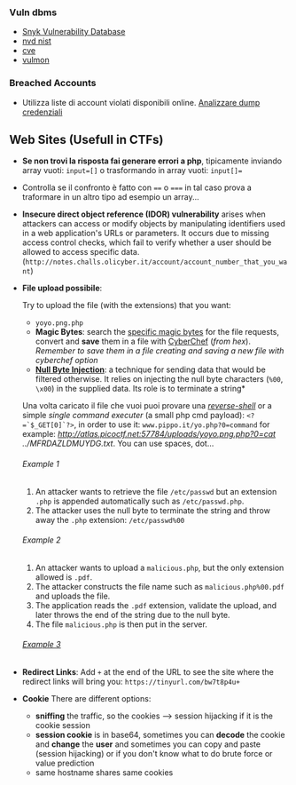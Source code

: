 ### Vuln dbms
- [Snyk Vulnerability Database](https://security.snyk.io/)
- [nvd nist](https://nvd.nist.gov/)
- [cve](https://www.cve.org/)
- [vulmon](https://vulmon.com/)

### Breached Accounts
- Utilizza liste di account violati disponibili online. [Analizzare dump credenziali](https://github.com/hmaverickadams/breach-parse)

## Web Sites (Usefull in CTFs)
- **Se non trovi la risposta fai generare errori a php**, tipicamente inviando array vuoti: `input=[]` o trasformando in array vuoti: `input[]=`
- Controlla se il confronto è fatto con `==` o `===` in tal caso prova a traformare in un altro tipo ad esempio un array...
- **Insecure direct object reference (IDOR) vulnerability** arises when attackers can access or modify objects by manipulating identifiers used in a web application's URLs or parameters. It occurs due to missing access control checks, which fail to verify whether a user should be allowed to access specific data. (`http://notes.challs.olicyber.it/account/account_number_that_you_want`)
- **File upload possibile**:

  Try to upload the file (with the extensions) that you want:
  - `yoyo.png.php`
  - **Magic Bytes**: search the [specific magic bytes](https://en.wikipedia.org/wiki/List_of_file_signatures) for the file requests, convert and **save** them in a file with [CyberChef](https://cyberchef.org/) (*from hex*). *Remember to save them in a file creating and saving a new file with cyberchef option*
  - **[Null Byte Injection](https://youtu.be/jBtzFGwHvxE)**: a technique for sending data that would be filtered otherwise. It relies on injecting the null byte characters (`%00`, `\x00`) in the supplied data. Its role is to terminate a string*

  Una volta caricato il file che vuoi puoi provare una [*reverse-shell*](#reverse-shell) or a simple *single command executer* (a small php cmd payload): ```<?=`$_GET[0]`?>```, in order to use it: `www.pippo.it/yo.php?0=command` for example: *http://atlas.picoctf.net:57784/uploads/yoyo.png.php?0=cat ../MFRDAZLDMUYDG.txt*. You can use spaces, dot...
  
  ###### Example 1
  1. An attacker wants to retrieve the file `/etc/passwd` but an extension `.php` is appended automatically such as `/etc/passwd.php`.
  2. The attacker uses the null byte to terminate the string and throw away the `.php` extension: `/etc/passwd%00`
   
  ###### Example 2
   1. An attacker wants to upload a `malicious.php`, but the only extension allowed is `.pdf`.
   2. The attacker constructs the file name such as `malicious.php%00.pdf` and uploads the file.
   3. The application reads the `.pdf` extension, validate the upload, and later throws the end of the string due to the null byte.
   4. The file `malicious.php` is then put in the server.

  ###### [Example 3](https://brandon-t-elliott.github.io/trickster)
- **Redirect Links**: Add `+` at the end of the URL to see the site where the redirect links will bring you: `https://tinyurl.com/bw7t8p4u+`
- **Cookie**
    There are different options:
    - **sniffing** the traffic, so the cookies --> session hijacking if it is the cookie session
    - **session cookie** is in base64, sometimes you can **decode** the cookie and **change** the **user** and sometimes you can copy and paste (session hijacking) or if you don't know what to do brute force or value prediction
    - same hostname shares same cookies

